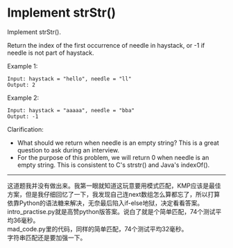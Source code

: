 # Implement strStr()

Implement strStr().

Return the index of the first occurrence of needle in haystack, or -1 if needle is not part of haystack.

Example 1:
```
Input: haystack = "hello", needle = "ll"
Output: 2
```
Example 2:
```
Input: haystack = "aaaaa", needle = "bba"
Output: -1
```
Clarification:

* What should we return when needle is an empty string? This is a great question to ask during an interview.
* For the purpose of this problem, we will return 0 when needle is an empty string. This is consistent to C's strstr() and Java's indexOf().

***
这道题我并没有做出来。我第一眼就知道这玩意要用模式匹配，KMP应该是最佳方案，但是我仔细回忆了一下，我发现自己连next数组怎么算都忘了，所以打算依靠Python的语法糖来解决，无奈最后陷入if-else地狱，决定看看答案。  
intro_practise.py就是高赞python版答案。说白了就是个简单匹配，74个测试平均36毫秒。  
mad_code.py里的代码，同样的简单匹配，74个测试平均32毫秒。  
字符串匹配还是要加强一下。